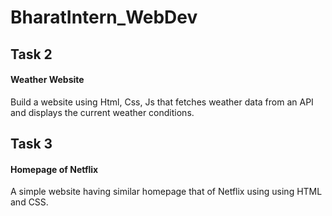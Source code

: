 # BharatIntern_WebDev
## Task 2
#### Weather Website
Build a website using Html, Css, Js that
fetches weather data from an API and
displays the current weather conditions.
## Task 3
#### Homepage of Netflix
A simple website having similar homepage
that of Netflix using using HTML and
CSS.
